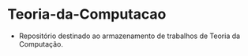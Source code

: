 # Teoria-da-Computacao

- Repositório destinado ao armazenamento de trabalhos de Teoria da Computação.